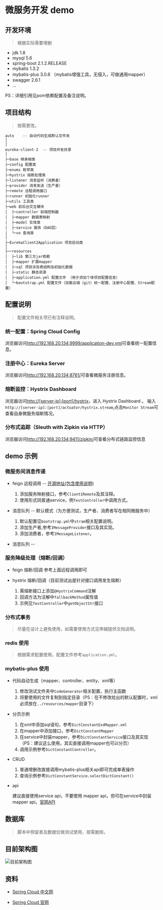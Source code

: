 # 微服务开发 demo

## 开发环境

> 根据实际需要增删

- jdk 1.8
- mysql 5.6
- spring-boot 2.1.2.RELEASE
- mybatis 1.3.2
- mybatis-plus 3.0.6 （mybatis增强工具，无侵入，可做通用mapper）
- swagger 2.6.1
- ...

PS：详细引用见pom依赖配置及备注说明。

## 项目结构

> 按需更改。

```
auto    -- 自动代码生成默认文件夹
│
│
eureka-client-2  -- 项目开发目录
│
├─base 继承根类 
├─config 配置类 
├─enums 枚举类
├─hystrix 熔断处理类
├─listener 消息监听（消费者）
├─provider 消息发送（生产者）
├─remote 远程调用接口
├─runner 初始化runner
├─utils 工具类
├─web 前后台交互模块
│  ├─controller 前端控制器
│  ├─mapper 数据表映射
│  ├─model 实体类
│  ├─service 服务（DAO层）
│  └─vo 查询类
│ 
├─EurekaClient2Application 项目启动类
│  
├──resources 
│  ├─lib 第三方jar依赖
│  ├─mapper 扩展mapper
│  ├─sql 项目涉及表结构及初始化数据
│  ├─static 静态资源 
│  ├─application.yml 配置文件 （用于添加个体项目配置信息）
│  └─bootstrap.yml 配置文件（加载云端（git）统一配置、注册中心配置、Stream配置） 

```

## 配置说明

> 配置文件相关项已有注释说明。

### 统一配置：Spring Cloud Config

浏览器访问<http://192.168.20.134:9999/application-dev.yml>可查看统一配置信息。

### 注册中心：Eureka Server

浏览器访问<http://192.168.20.134:8761/>可查看微服务注册信息。

### 熔断监控：Hystrix Dashboard

浏览器访问<http://[server-ip]:[port]/hystrix>，进入 Hystrix Dashboard 。
输入`http://[server-ip]:[port]/actuator/hystrix.stream`,点击`Monitor Stream`可查看自身微服务熔断情况。

### 分布式追踪（Sleuth with Zipkin via HTTP）

浏览器访问<http://192.168.20.134:9411/zipkin/>可查看分布式链路监控信息

## demo 示例

### 微服务间消息传递

- feign 远程调用 -- [开源地址(包含使用说明)](https://github.com/OpenFeign/feign)
    1. 添加服务映射接口，参考`Client1Remote`及其注释。
    1. 使用形式同普通service，例`TestController`中调用方式。

- 消息队列 -- 默认模式（为方便测试，生产者、消费者写在相同微服务中） 
    1. 默认配置见`bootstrap.yml`中`stram`相关配置说明。
    1. 添加生产者,参考`IMessageProvider`接口及其实现。
    1. 添加消费者，参考`IMessageListener`。
    
- 消息队列 -- 

### 服务降级处理（熔断/回调）

- feign 熔断/回调 参考上面远程调用即可

- hystrix 熔断/回调（目前测试出是针对接口调用发生熔断）
    1. 需熔断接口上添加`@HystrixCommand`注解
    2. 回调方法为注解中`fallbackMethod`属性值
    3. 示例见`TestController`中`getObjectStr`接口

### 分布式事务

> 尽量在设计上避免使用，如需要使用方式见申越提供文档说明。

### redis 使用

> 根据需求配置使用，配置文件参考`application.yml`。

### mybatis-plus 使用

- 代码自动生成（mapper、controller、entity、xml等）
    1. 修改测试文件夹中`CodeGenerator`相关配置，执行主函数
    2. 将要使用的文件复制到指定目录（PS：在不修改给出的默认配置时，xml必须放在`../resources/mapper`目录下）

- 分页示例
    1. 在xml中添加sql语句，参考`DictConstantExdMapper.xml`
    2. 在mapper中添加接口，参考`DictConstantMapper`
    3. 在service中封装mapper，参考`DictConstantService`接口及其实现（PS：建议这么使用，其实直接调用mapper也可以分页）
    4. 调用示例参考`DictConstantController`。
    
- CRUD 
    1. 普通增删改直接调用mybatis-plus相关api即可完成单表操作
    2. 查询示例参考`DictConstantService.selectDictConstant()`
    
- api

    建议直接使用service api，不要使用 mapper api，但可在service中封装mapper api。[官网API](https://mp.baomidou.com/guide/crud-interface.html)
    
## 数据库

> 脚本中预留表及数据仅做测试使用，按需删除。

## 目前架构图

![目前架构图](http://assets.processon.com/chart_image/5c49b9c0e4b0641c83e8d829.png)

## 资料

- [Spring Cloud 中文网](https://springcloud.cc/)

- [Spring Cloud 官网](https://spring.io/projects/spring-cloud)

